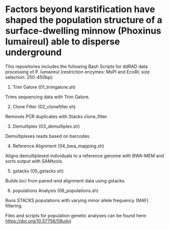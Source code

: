 # Factors beyond karstification have shaped the population structure of a surface-dwelling minnow (Phoxinus lumaireul) able to disperse underground


This repositories includes the following Bash Scripts for ddRAD data processing of P. lumaireul (restriction enzymes: MsPI and EcoRI; size selection: 250-450bp):


01. Trim Galore (01_trimgalore.sh)

Trims sequencing data with Trim Galore.

02. Clone Filter (02_clonefilter.sh)

Removes PCR duplicates with Stacks clone_filter.

03. Demultiplex (03_demultiplex.sh)

Demultiplexes reads based on barcodes.

04. Reference Alignment (04_bwa_mapping.sh)

Aligns demultiplexed individuals to a reference genome with BWA-MEM and sorts output with SAMtools.

05. gstacks (05_gstacks.sh)

Builds loci from paired-end alignment data using gstacks.

06. populations Analysis (06_populations.sh)

Runs STACKS populations with varying minor allele frequency (MAF) filtering.

Files and scripts for population genetic analyses can be found here: https://doi.org/10.57756/58udvj 
